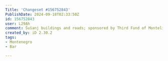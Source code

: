 ```yaml
---
Title: 'Changeset #156752843'
PublishDate: 2024-09-18T02:33:50Z
id: 156752843
user: L29Ah
comment: Šušanj buildings and roads; sponsored by Third Fund of Montelibero
created_by: iD 2.30.2
tags:
- Montenegro
- Bar

---
```

